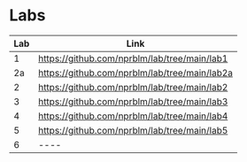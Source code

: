 # Labs
| Lab | Link |
| --- | ---- |
| 1   | https://github.com/nprblm/lab/tree/main/lab1 |
| 2a  | https://github.com/nprblm/lab/tree/main/lab2a |
| 2   | https://github.com/nprblm/lab/tree/main/lab2  |
| 3   | https://github.com/nprblm/lab/tree/main/lab3 |
| 4   | https://github.com/nprblm/lab/tree/main/lab4 |
| 5   | https://github.com/nprblm/lab/tree/main/lab5 |
| 6   | ---- |
